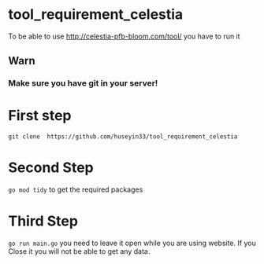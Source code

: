 # tool_requirement_celestia
To be able to use http://celestia-pfb-bloom.com/tool/ you have to run it

## Warn
### Make sure you have git in your server!

# First step
`git clone  https://github.com/huseyin33/tool_requirement_celestia`

# Second Step
`go mod tidy` to get the required packages

# Third Step
`go run main.go` you need to leave it open while you are using website. If you Close it you will not be able to get any data.
